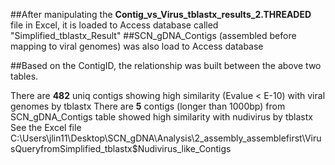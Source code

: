 ##After manipulating the **Contig_vs_Virus_tblastx_results_2.THREADED** file in Excel, it is loaded to Access database called "Simplified_tblastx_Result"
##SCN_gDNA_Contigs (assembled before mapping to viral genomes) was also load to Access database

##Based on the ContigID, the relationship was built between the above two tables.

There are **482** uniq contigs showing high similarity (Evalue < E-10) with viral genomes by tblastx
There are **5** contigs (longer than 1000bp) from SCN_gDNA_Contigs table showed high similarity with nudivirus by tblastx
See the Excel file C:\Users\jlin11\Desktop\SCN_gDNA\Analysis\2_assembly_assemblefirst\VirusQueryfromSimplified_tblastx$Nudivirus_like_Contigs 
